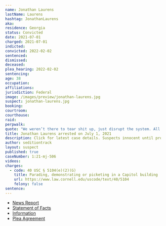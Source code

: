 ```yaml
---
name: Jonathan Laurens
lastName: Laurens
hashtag: JonathanLaurens
aka:
residence: Georgia
status: Convicted
date: 2021-07-01
charged: 2021-07-01
indicted:
convicted: 2022-02-02
sentenced:
dismissed:
deceased:
plea_hearing: 2022-02-02
sentencing:
age: 38
occupation:
affiliations:
jurisdiction: Federal
image: /images/preview/jonathan-laurens.jpg
suspect: jonathan-laurens.jpg
booking:
courtroom:
courthouse:
raid:
perpwalk:
quote: "We weren’t there to tear shit up, just disrupt the system. All in all, I had fun! Lol"
title: Jonathan Laurens arrested on July 1, 2021
description: Click for latest case details. Suspects innocent until proven guilty.
author: seditiontrack
layout: suspect
published: true
caseNumber: 1:21-mj-506
videos:
charges:
  - code: 40 USC § 5104(e)(2)(G)
    title: Parading, demonstrating or picketing in a Capitol building
    url: https://www.law.cornell.edu/uscode/text/40/5104
    felony: false
sentence:
---
```


- [News Report](https://www.gwinnettdailypost.com/local/federal-law-enforcement-arrests-duluth-man-accused-of-participating-in-jan-6-storming-of-the/article_2a23fad8-dae4-11eb-9836-5f51e53d28e5.html)
- [Statement of Facts](https://www.justice.gov/usao-dc/case-multi-defendant/file/1469621/download)
- [Information](https://www.justice.gov/usao-dc/case-multi-defendant/file/1410486/download)
- [Plea Agreement](https://www.justice.gov/usao-dc/case-multi-defendant/file/1469616/download)
